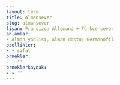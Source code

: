 ```yaml
---
layout: term
title: Almansever
slug: almansever
lisan: Fransızca Allemand + Türkçe sever
anlamlar:
- Alman yanlısı, Alman dostu; Germanofil
ozellikler:
- - sıfat
ornekler:
- - ''
orneklerkaynak:
- - ''
---
```

